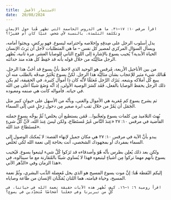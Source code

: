 ```yaml
---
title:  الاستثمار الأفضل
date:  20/08/2024
---
```


`اقرأ مرقس ١٠: ١٧–٣١. ما هي الدروس الحاسمة التي تظهر هُنا حول الإيمان وتكلفة التلمذة، بالنسبة لأي شخص، غنيًا كان أم فقيرًا؟`

يدل أسلوب الرجل على صِدقِهِ وإخلاصه واحترامه ليسوع. فهو يركض، ويجثوا أمامه، ويسأل السؤال المركزي لمصير كل نفس – ما هي المتطلبات لأجل أن يَرِثَ الإنسان الحياة الأبدية؟ يُجيب يسوع بالإشارة إلى اللوح الثاني للوصايا العشر. مرة ثانية، يُظهِر الرجل مثالِيَّتَه من خلال قوله بأنه قد حَفِظَ كل هذه منذ حداثته.

من بين الأناجيل الأربعة، مُرقس هو الوحيد الذي لاحظ بأنَّ يسوع قد أحَبَّ هذا الرجل. هُنالك شيء مثير للإعجاب بشأن مثالِيَّة هذا الرجل. لكنَّ يسوع يَخْتَبِرُ صِدقَه بالطلب منه أن يبيع كُل أملاكه ويتبعه. يَترُك الرَّجل مُغتَمًّا لأنَّه كان ذا أموال كثيرة. في الحقيقة، لم يكن ذلك الرجل يحفظ الوصايا بالفعل، فَقَد كَسَرَ الوصية الأولى، إذ أنَّه وَضَعَ شيئًا أعلى مِن الله في حياته. فأمواله كانت هي صنمه ومعبوده.

ثم يشرح يسوع كم مُغرية هي الأموال والغنى، وبأنَّه من الأسهل على حيوانٍ كبير مثل الجَمَل أن يَمُرَّ من خلال ثقب ابرة صغير مِن دخول رَجلٍ غني إلى السماء.

بُهِتَ التلاميذ مِن كلمات يسوع وتَعجَّبوا... فَمَن يستطيع أن يخلص! ثُمَّ يوجِّه يسوع جملته القاضية في مرقس ١٠: ٢٧ «عِندَ النَّاس غَيرُ مُستَطاع، ولكن ليسَ عِندَ الله، لأنَّ كُلَّ شيءٍ مُستَطاع عندَ الله».

يبدو بأنَّ الآية في مرقس ١٠: ٢٧ هي مكان جميل لإنهاء القصة: لا يُمكنك الوصول إلى السماء بمفردك أو بمجهودك الشخصي، أنت بحاجة إلى نعمة الله لكي تَخلُص.

ولكن بعد ذلك يُعلِن بطرس بأنَّه هُوَ وأصدقاءه قد تَرَكوا كُلَّ شيء ليتبعوا يسوع. فَيُجيب يسوع بأنهم مهما تركوا مِن أشياءٍ ليتبعوه فهذا لا يُساوي شيئًا بالمُقارنة مع ما سينالوه، في هذا الزمان وفي «الدَّهر الآتي».

إليكم النُقطة هُنا: إنَّ موت يسوع المسيح هو الذي يحل مُعضلة الذَّنب البشري، وثُمَّ نعمة المسيح، وحياة قيامته، هما اللتان يُمَكِّنان الإنسان من طاعة وصاياه.

`اقرأ رومية ٦: ١–١٦. كيف تُظهر هذه الآيات حقيقة نعمة الله في حياتنا، في كُلٍّ من تبريرنا وفي جعلنا أشخاصًا مُتجدِّدين في يسوع؟`